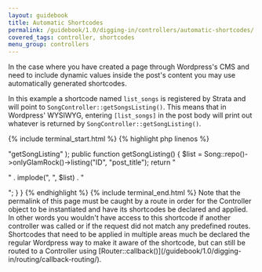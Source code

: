 ```yaml
---
layout: guidebook
title: Automatic Shortcodes
permalink: /guidebook/1.0/digging-in/controllers/automatic-shortcodes/
covered_tags: controller, shortcodes
menu_group: controllers
---
```


In the case where you have created a page through Wordpress's CMS and need to include dynamic values inside the post's content you may use automatically generated shortcodes.

In this example a shortcode named `list_songs` is registered by Strata and will point to `SongController::getSongsListing()`. This means that in Wordpress' WYSIWYG, entering `[list_songs]` in the post body will print out whatever is returned by `SongController::getSongListing()`.


{% include terminal_start.html %}
{% highlight php linenos %}
<?php
namespace App\Controller;

use App\Model\Song;

class SongController extends AppController {

    public $shortcodes = array(
        "list_songs" => "getSongListing"
    );

    public function getSongListing()
    {
        $list = Song::repo()->onlyGlamRock()->listing("ID", "post_title");
        return "<p>" . implode(", ", $list) . "</p>";
    }
}
{% endhighlight %}
{% include terminal_end.html %}

Note that the permalink of this page must be caught by a route in order for the Controller object to be instantiated and have its shortcodes be declared and applied.

In other words you wouldn't have access to this shortcode if another controller was called or if the request did not match any predefined routes.

Shortcodes that need to be applied in multiple areas much be declared the regular Wordpress way to make it aware of the shortcode, but can still be routed to a Controller using [Router::callback()](/guidebook/1.0/digging-in/routing/callback-routing/).
